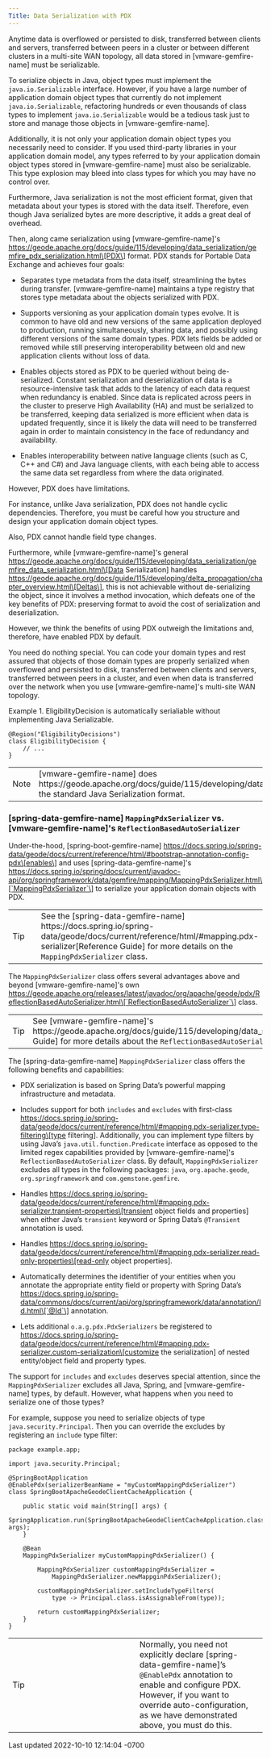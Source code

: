 ```yaml
---
Title: Data Serialization with PDX
---
```



<!-- 
 Copyright (c) VMware, Inc. 2022. All rights reserved.
 Licensed to the Apache Software Foundation (ASF) under one or more contributor license
 agreements. See the NOTICE file distributed with this work for additional information regarding
 copyright ownership. The ASF licenses this file to You under the Apache License, Version 2.0 (the
 "License"); you may not use this file except in compliance with the License. You may obtain a
 copy of the License at
 
 http://www.apache.org/licenses/LICENSE-2.0
 
 Unless required by applicable law or agreed to in writing, software distributed under the License
 is distributed on an "AS IS" BASIS, WITHOUT WARRANTIES OR CONDITIONS OF ANY KIND, either express
 or implied. See the License for the specific language governing permissions and limitations under
 the License.
-->


Anytime data is overflowed or persisted to disk, transferred between
clients and servers, transferred between peers in a cluster or between
different clusters in a multi-site WAN topology, all data stored in
[vmware-gemfire-name] must be serializable.





To serialize objects in Java, object types must implement the
`java.io.Serializable` interface. However, if you have a large number of
application domain object types that currently do not implement
`java.io.Serializable`, refactoring hundreds or even thousands of class
types to implement `java.io.Serializable` would be a tedious task just
to store and manage those objects in [vmware-gemfire-name].





Additionally, it is not only your application domain object types you
necessarily need to consider. If you used third-party libraries in your
application domain model, any types referred to by your application
domain object types stored in [vmware-gemfire-name] must also be
serializable. This type explosion may bleed into class types for which
you may have no control over.





Furthermore, Java serialization is not the most efficient format, given
that metadata about your types is stored with the data itself.
Therefore, even though Java serialized bytes are more descriptive, it
adds a great deal of overhead.





Then, along came serialization using [vmware-gemfire-name]'s
https://geode.apache.org/docs/guide/115/developing/data_serialization/gemfire_pdx_serialization.html\[PDX\]
format. PDX stands for Portable Data Exchange and achieves four goals:





- Separates type metadata from the data itself, streamlining the bytes
  during transfer. [vmware-gemfire-name] maintains a type registry that
  stores type metadata about the objects serialized with PDX.

- Supports versioning as your application domain types evolve. It is
  common to have old and new versions of the same application deployed
  to production, running simultaneously, sharing data, and possibly
  using different versions of the same domain types. PDX lets fields be
  added or removed while still preserving interoperability between old
  and new application clients without loss of data.

- Enables objects stored as PDX to be queried without being
  de-serialized. Constant serialization and deserialization of data is a
  resource-intensive task that adds to the latency of each data request
  when redundancy is enabled. Since data is replicated across peers in
  the cluster to preserve High Availability (HA) and must be serialized
  to be transferred, keeping data serialized is more efficient when data
  is updated frequently, since it is likely the data will need to be
  transferred again in order to maintain consistency in the face of
  redundancy and availability.

- Enables interoperability between native language clients (such as C,
  C++ and C#) and Java language clients, with each being able to access
  the same data set regardless from where the data originated.





However, PDX does have limitations.





For instance, unlike Java serialization, PDX does not handle cyclic
dependencies. Therefore, you must be careful how you structure and
design your application domain object types.





Also, PDX cannot handle field type changes.





Furthermore, while [vmware-gemfire-name]'s general
https://geode.apache.org/docs/guide/115/developing/data_serialization/gemfire_data_serialization.html\[Data
Serialization\] handles
https://geode.apache.org/docs/guide/115/developing/delta_propagation/chapter_overview.html\[Deltas\],
this is not achievable without de-serializing the object, since it
involves a method invocation, which defeats one of the key benefits of
PDX: preserving format to avoid the cost of serialization and
deserialization.





However, we think the benefits of using PDX outweigh the limitations
and, therefore, have enabled PDX by default.





You need do nothing special. You can code your domain types and rest
assured that objects of those domain types are properly serialized when
overflowed and persisted to disk, transferred between clients and
servers, transferred between peers in a cluster, and even when data is
transferred over the network when you use [vmware-gemfire-name]'s
multi-site WAN topology.







Example 1. EligibilityDecision is automatically serialiable without
implementing Java Serializable.









``` highlight
@Region("EligibilityDecisions")
class EligibilityDecision {
    // ...
}
```











<table>
<colgroup>
<col style="width: 50%" />
<col style="width: 50%" />
</colgroup>
<tbody>
<tr class="odd">
<td class="icon">
Note
</td>
<td class="content">[vmware-gemfire-name] does
https://geode.apache.org/docs/guide/115/developing/data_serialization/java_serialization.html[support]
the standard Java Serialization format.</td>
</tr>
</tbody>
</table>





### [spring-data-gemfire-name] `MappingPdxSerializer` vs. [vmware-gemfire-name]'s `ReflectionBasedAutoSerializer`



Under-the-hood, [spring-boot-gemfire-name]
https://docs.spring.io/spring-data/geode/docs/current/reference/html/#bootstrap-annotation-config-pdx\[enables\]
and uses [spring-data-gemfire-name]'s
https://docs.spring.io/spring/docs/current/javadoc-api/org/springframework/data/gemfire/mapping/MappingPdxSerializer.html\[`MappingPdxSerializer`\]
to serialize your application domain objects with PDX.





<table>
<colgroup>
<col style="width: 50%" />
<col style="width: 50%" />
</colgroup>
<tbody>
<tr class="odd">
<td class="icon">
Tip
</td>
<td class="content">See the [spring-data-gemfire-name]
https://docs.spring.io/spring-data/geode/docs/current/reference/html/#mapping.pdx-serializer[Reference Guide]
for more details on the <code>MappingPdxSerializer</code> class.</td>
</tr>
</tbody>
</table>





The `MappingPdxSerializer` class offers several advantages above and
beyond [vmware-gemfire-name]'s own
https://geode.apache.org/releases/latest/javadoc/org/apache/geode/pdx/ReflectionBasedAutoSerializer.html\[`ReflectionBasedAutoSerializer`\]
class.





<table>
<colgroup>
<col style="width: 50%" />
<col style="width: 50%" />
</colgroup>
<tbody>
<tr class="odd">
<td class="icon">
Tip
</td>
<td class="content">See [vmware-gemfire-name]'s
https://geode.apache.org/docs/guide/115/developing/data_serialization/auto_serialization.html[User
Guide] for more details about the
<code>ReflectionBasedAutoSerializer</code>.</td>
</tr>
</tbody>
</table>





The [spring-data-gemfire-name] `MappingPdxSerializer` class offers the following benefits and
capabilities:





- PDX serialization is based on Spring Data’s powerful mapping
  infrastructure and metadata.

- Includes support for both `includes` and `excludes` with first-class
  https://docs.spring.io/spring-data/geode/docs/current/reference/html/#mapping.pdx-serializer.type-filtering\[type
  filtering\]. Additionally, you can implement type filters by using
  Java’s `java.util.function.Predicate` interface as opposed to the
  limited regex capabilities provided by [vmware-gemfire-name]'s
  `ReflectionBasedAutoSerializer` class. By default,
  `MappingPdxSerializer` excludes all types in the following packages:
  `java`, `org.apache.geode`, `org.springframework` and
  `com.gemstone.gemfire`.

- Handles
  https://docs.spring.io/spring-data/geode/docs/current/reference/html/#mapping.pdx-serializer.transient-properties\[transient
  object fields and properties\] when either Java’s `transient` keyword
  or Spring Data’s `@Transient` annotation is used.

- Handles
  https://docs.spring.io/spring-data/geode/docs/current/reference/html/#mapping.pdx-serializer.read-only-properties\[read-only
  object properties\].

- Automatically determines the identifier of your entities when you
  annotate the appropriate entity field or property with Spring Data’s
  https://docs.spring.io/spring-data/commons/docs/current/api/org/springframework/data/annotation/Id.html\[`@Id`\]
  annotation.

- Lets additional `o.a.g.pdx.PdxSerializers` be registered to
  https://docs.spring.io/spring-data/geode/docs/current/reference/html/#mapping.pdx-serializer.custom-serialization\[customize
  the serialization\] of nested entity/object field and property types.





The support for `includes` and `excludes` deserves special attention,
since the `MappingPdxSerializer` excludes all Java, Spring, and
[vmware-gemfire-name] types, by default. However, what happens when you
need to serialize one of those types?





For example, suppose you need to serialize objects of type
`java.security.Principal`. Then you can override the excludes by
registering an `include` type filter:











``` highlight
package example.app;

import java.security.Principal;

@SpringBootApplication
@EnablePdx(serializerBeanName = "myCustomMappingPdxSerializer")
class SpringBootApacheGeodeClientCacheApplication {

    public static void main(String[] args) {
        SpringApplication.run(SpringBootApacheGeodeClientCacheApplication.class, args);
    }

    @Bean
    MappingPdxSerializer myCustomMappingPdxSerializer() {

        MappingPdxSerializer customMappingPdxSerializer =
            MappingPdxSerializer.newMappginPdxSerializer();

        customMappingPdxSerializer.setIncludeTypeFilters(
            type -> Principal.class.isAssignableFrom(type));

        return customMappingPdxSerializer;
    }
}
```











<table>
<colgroup>
<col style="width: 50%" />
<col style="width: 50%" />
</colgroup>
<tbody>
<tr class="odd">
<td class="icon">
Tip
</td>
<td class="content">Normally, you need not explicitly declare [spring-data-gemfire-name]’s
<code>@EnablePdx</code> annotation to enable and configure PDX. However,
if you want to override auto-configuration, as we have demonstrated
above, you must do this.</td>
</tr>
</tbody>
</table>











<div id="footer">

<div id="footer-text">

Last updated 2022-10-10 12:14:04 -0700




